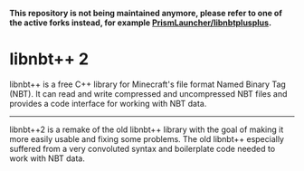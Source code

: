 **This repository is not being maintained anymore, please refer to one of the active forks instead, for example [PrismLauncher/libnbtplusplus](https://github.com/PrismLauncher/libnbtplusplus).**

# libnbt++ 2

libnbt++ is a free C++ library for Minecraft's file format Named Binary Tag
(NBT). It can read and write compressed and uncompressed NBT files and
provides a code interface for working with NBT data.

----------

libnbt++2 is a remake of the old libnbt++ library with the goal of making it
more easily usable and fixing some problems. The old libnbt++ especially
suffered from a very convoluted syntax and boilerplate code needed to work
with NBT data.
